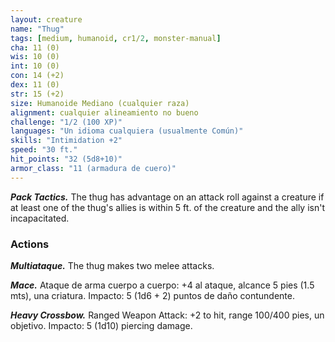 ```yaml
---
layout: creature
name: "Thug"
tags: [medium, humanoid, cr1/2, monster-manual]
cha: 11 (0)
wis: 10 (0)
int: 10 (0)
con: 14 (+2)
dex: 11 (0)
str: 15 (+2)
size: Humanoide Mediano (cualquier raza)
alignment: cualquier alineamiento no bueno
challenge: "1/2 (100 XP)"
languages: "Un idioma cualquiera (usualmente Común)"
skills: "Intimidation +2"
speed: "30 ft."
hit_points: "32 (5d8+10)"
armor_class: "11 (armadura de cuero)"
---
```


***Pack Tactics.*** The thug has advantage on an attack roll against a creature if at least one of the thug's allies is within 5 ft. of the creature and the ally isn't incapacitated.

### Actions

***Multiataque.*** The thug makes two melee attacks.

***Mace.*** Ataque de arma cuerpo a cuerpo: +4 al ataque, alcance 5 pies (1.5 mts), una criatura. Impacto: 5 (1d6 + 2) puntos de daño contundente.

***Heavy Crossbow.*** Ranged Weapon Attack: +2 to hit, range 100/400 pies, un objetivo. Impacto: 5 (1d10) piercing damage.